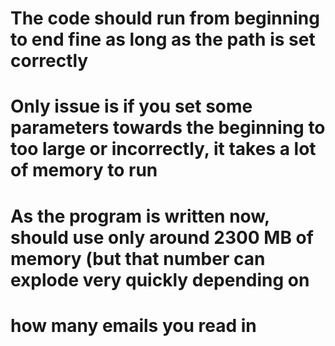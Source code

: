 # The code should run from beginning to end fine as long as the path is set correctly
# Only issue is if you set some parameters towards the beginning to too large or incorrectly, it takes a lot of memory to run
# As the program is written now, should use only around 2300 MB of memory (but that number can explode very quickly depending on 
# how many emails you read in
